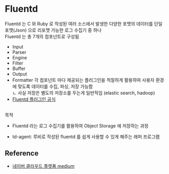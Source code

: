 # Fluentd
Fluentd 는 C 와 Ruby 로 작성된 여러 소스에서 발생한 다양한 포맷의 데이터를 단일 포맷(Json) 으로 리포맷 가능한 로그 수집기 중 하나  
Fluentd 는 총 7개의 컴포넌트로 구성됨  
- Input
- Parser
- Engine
- Filter
- Buffer
- Output
- Formatter
각 컴포넌트 마다 제공되는 플러그인을 적절하게 활용하여 사용자 환경에 맞도록 데이터를 수집, 파싱, 저장 가능함  
ㄴ 사실 저장은 별도의 저장소를 두는게 일반적임 (elastic search, hadoop)  
- [Fluentd 플러그인 공식](https://docs.fluentd.org/)

## 

목적 
- Fluentd 라는 로그 수집기를 활용하여 Object Storage 에 저장하는 과정 

- td-agent: 루비로 작성된 fluentd 를 쉽게 사용할 수 있게 해주는 래퍼 프로그램


## Reference
- [네이버 클라우드 플랫폼 medium](https://medium.com/naver-cloud-platform/%EC%9D%B4%EB%A0%87%EA%B2%8C-%EC%82%AC%EC%9A%A9%ED%95%98%EC%84%B8%EC%9A%94-fluentd-%ED%99%9C%EC%9A%A9%ED%95%98%EC%97%AC-object-storage%EC%97%90-%EB%A1%9C%EA%B7%B8-%EC%A0%80%EC%9E%A5%ED%95%98%EA%B8%B0-7b2f55c671c6)

